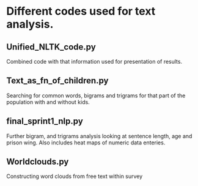 # Different codes used for text analysis. 

## Unified_NLTK_code.py
Combined code with that information used for presentation of results. 

## Text_as_fn_of_children.py 
Searching for common words, bigrams and trigrams for that part of the population with and without kids. 

## final_sprint1_nlp.py 
Further bigram, and trigrams analysis looking at sentence length, age and prison wing. Also includes heat maps of numeric data enteries. 

## Worldclouds.py
Constructing word clouds from free text within survey
